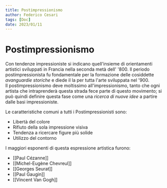 ```yaml
---
title: Postimpressionismo
author: Federico Cesari 
tags: [Doc]
date: 2023/01/11
---
```

# Postimpressionismo
Con tendenze impressioniste si indicano quell'insieme di orientamenti artistici sviluppati in Francia nella seconda metà dell' '800. Il periodo postimpressionista fu fondamentale per la formazione delle cosiddette *avanguardie storiche* e diede il la per tutta l'arte sviluppata nel '900.  
Il postimpressionismo deve moltissimo all'impressionismo, tanto che ogni artista che intraprenderà questa strada fece parte di questo movimento; si può quindi definire questa fase come una *ricerca di nuove idee* a partire dalle basi impressioniste.

Le caratteristiche comuni a tutti i Postimpressionisti sono:
- Libertà del colore
- Rifiuto della sola impressione visiva
- Tendenza a ricercare figure più solide
- Utilizzo del contorno

I maggiori esponenti di questa espressione artistica furono:
- [[Paul Cézanne]]
- [[Michel-Eugène Chevreul]]
- [[Georges Seurat]]
- [[Paul Gaugin]]
- [[Vincent Van Gogh]]